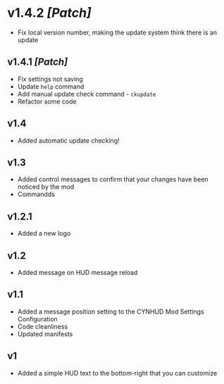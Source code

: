 # v1.4.2 *[Patch]*
- Fix local version number, making the update system think there is an update
## v1.4.1 *[Patch]*
- Fix settings not saving
- Update `help` command
- Add manual update check command - `ckupdate`
- Refactor some code
## v1.4
- Added automatic update checking!
## v1.3
- Added control messages to confirm that your changes have been noticed by the mod
- Commandds
## v1.2.1
- Added a new logo
## v1.2
- Added message on HUD message reload
## v1.1
- Added a message position setting to the CYNHUD Mod Settings Configuration
- Code cleanliness
- Updated manifests
## v1
- Added a simple HUD text to the bottom-right that you can customize